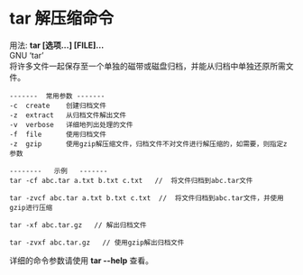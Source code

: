 # tar 解压缩命令

用法:  **tar [选项...] [FILE]...** <br>
 GNU ‘tar’<br>
将许多文件一起保存至一个单独的磁带或磁盘归档，并能从归档中单独还原所需文件。<br>

```
-------  常用参数 ------- 
-c  create    创建归档文件
-z  extract   从归档文件解出文件
-v  verbose   详细地列出处理的文件
-f  file      使用归档文件
-z  gzip      使用gzip解压缩文件，归档文件不对文件进行解压缩的，如需要，则指定z参数
```

```
--------   示例   -------
tar -cf abc.tar a.txt b.txt c.txt   //  将文件归档到abc.tar文件

tar -zvcf abc.tar a.txt b.txt c.txt  //  将文件归档到abc.tar文件，并使用gzip进行压缩

tar -xf abc.tar.gz   // 解出归档文件

tar -zvxf abc.tar.gz   // 使用gzip解出归档文件
```

详细的命令参数请使用 **tar --help** 查看。
